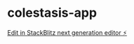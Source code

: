 # colestasis-app

[Edit in StackBlitz next generation editor ⚡️](https://stackblitz.com/~/github.com/Taotetutin/colestasis-app)